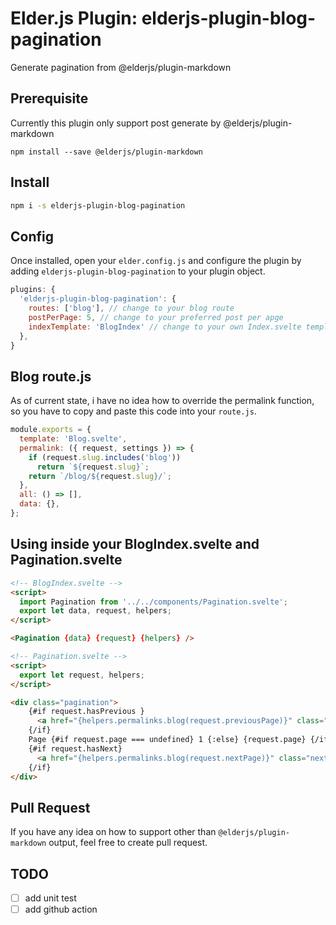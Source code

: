 # Elder.js Plugin: elderjs-plugin-blog-pagination

Generate pagination from @elderjs/plugin-markdown

## Prerequisite

Currently this plugin only support post generate by @elderjs/plugin-markdown

```
npm install --save @elderjs/plugin-markdown
```

## Install

```bash
npm i -s elderjs-plugin-blog-pagination
```

## Config

Once installed, open your `elder.config.js` and configure the plugin by adding `elderjs-plugin-blog-pagination` to your plugin object.

```javascript
plugins: {
  'elderjs-plugin-blog-pagination': {
    routes: ['blog'], // change to your blog route
    postPerPage: 5, // change to your preferred post per apge
    indexTemplate: 'BlogIndex' // change to your own Index.svelte template but without `.svelte`
  },
}
```

## Blog route.js

As of current state, i have no idea how to override the permalink function, so you have to copy and paste this code into your `route.js`.

```js
module.exports = {
  template: 'Blog.svelte',
  permalink: ({ request, settings }) => {
    if (request.slug.includes('blog'))
      return `${request.slug}`;
    return `/blog/${request.slug}/`;
  },
  all: () => [],
  data: {},
};
```

## Using inside your BlogIndex.svelte and Pagination.svelte

```html
<!-- BlogIndex.svelte -->
<script>
  import Pagination from '../../components/Pagination.svelte';
  export let data, request, helpers;
</script>

<Pagination {data} {request} {helpers} />
```


```html
<!-- Pagination.svelte -->
<script>
  export let request, helpers;
</script>

<div class="pagination">
    {#if request.hasPrevious }
      <a href="{helpers.permalinks.blog(request.previousPage)}" class="prev">&lsaquo;</a>
    {/if}
    Page {#if request.page === undefined} 1 {:else} {request.page} {/if} / {request.lastPage}
    {#if request.hasNext}
      <a href="{helpers.permalinks.blog(request.nextPage)}" class="next">&rsaquo;</a>
    {/if}
</div>
```

## Pull Request

If you have any idea on how to support other than `@elderjs/plugin-markdown` output, feel free to create pull request.

## TODO

- [ ] add unit test
- [ ] add github action
